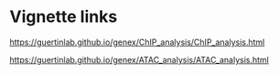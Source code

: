 # Vignette links

https://guertinlab.github.io/genex/ChIP_analysis/ChIP_analysis.html

https://guertinlab.github.io/genex/ATAC_analysis/ATAC_analysis.html

